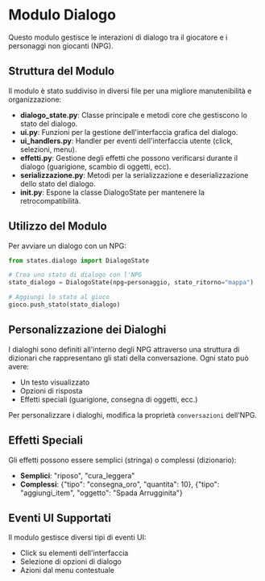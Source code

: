 # Modulo Dialogo

Questo modulo gestisce le interazioni di dialogo tra il giocatore e i personaggi non giocanti (NPG).

## Struttura del Modulo

Il modulo è stato suddiviso in diversi file per una migliore manutenibilità e organizzazione:

- **dialogo_state.py**: Classe principale e metodi core che gestiscono lo stato del dialogo.
- **ui.py**: Funzioni per la gestione dell'interfaccia grafica del dialogo.
- **ui_handlers.py**: Handler per eventi dell'interfaccia utente (click, selezioni, menu).
- **effetti.py**: Gestione degli effetti che possono verificarsi durante il dialogo (guarigione, scambio di oggetti, ecc).
- **serializzazione.py**: Metodi per la serializzazione e deserializzazione dello stato del dialogo.
- **__init__.py**: Espone la classe DialogoState per mantenere la retrocompatibilità.

## Utilizzo del Modulo

Per avviare un dialogo con un NPG:

```python
from states.dialogo import DialogoState

# Crea uno stato di dialogo con l'NPG
stato_dialogo = DialogoState(npg=personaggio, stato_ritorno="mappa")

# Aggiungi lo stato al gioco
gioco.push_stato(stato_dialogo)
```

## Personalizzazione dei Dialoghi

I dialoghi sono definiti all'interno degli NPG attraverso una struttura di dizionari che rappresentano gli stati della conversazione. Ogni stato può avere:

- Un testo visualizzato
- Opzioni di risposta
- Effetti speciali (guarigione, consegna di oggetti, ecc.)

Per personalizzare i dialoghi, modifica la proprietà `conversazioni` dell'NPG.

## Effetti Speciali

Gli effetti possono essere semplici (stringa) o complessi (dizionario):

- **Semplici**: "riposo", "cura_leggera"
- **Complessi**: {"tipo": "consegna_oro", "quantita": 10}, {"tipo": "aggiungi_item", "oggetto": "Spada Arrugginita"}

## Eventi UI Supportati

Il modulo gestisce diversi tipi di eventi UI:

- Click su elementi dell'interfaccia
- Selezione di opzioni di dialogo
- Azioni dal menu contestuale 